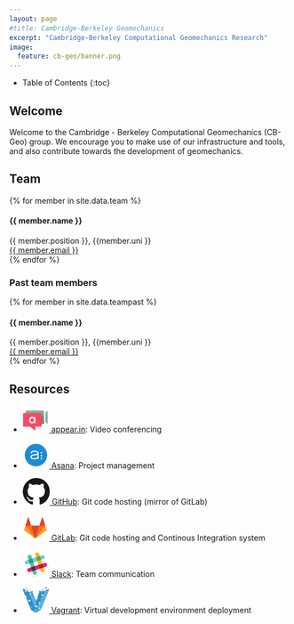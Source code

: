 ```yaml
---
layout: page
#title: Cambridge-Berkeley Geomechanics
excerpt: "Cambridge-Berkeley Computational Geomechanics Research"
image:
  feature: cb-geo/banner.png
---
```

* Table of Contents
{:toc}


## Welcome

Welcome to the Cambridge - Berkeley Computational Geomechanics (CB-Geo) group. We encourage you to make use of our infrastructure and tools, and also contribute towards the development of geomechanics.

## Team

<!-- Team filled from _data/team.yaml-->
   <div class="team">
    {% for member in site.data.team %}
       <div class="user">
         <div class="userimg" style="background-image:url('{{ site.baseurl }}/images/cb-geo/team/{{ member.image }}')">
         </div>
         <h4>{{ member.name }}</h4>	
         {{ member.position }}, {{member.uni }}<br/>
	 <a href="mailto:{{ member.email }}">{{ member.email }}</a>
       </div>
    {% endfor %}
   </div>
<!-- End team -->

### Past team members
<!-- Team filled from _data/team.yaml-->
   <div class="team">
    {% for member in site.data.teampast %}
       <div class="user">
         <div class="userimg" style="background-image:url('{{ site.baseurl }}/images/cb-geo/team/{{ member.image }}')">
         </div>
         <h4>{{ member.name }}</h4>	
         {{ member.position }}, {{member.uni }}<br/>
	 <a href="mailto:{{ member.email }}">{{ member.email }}</a>
       </div>
    {% endfor %}
   </div>
<!-- End team -->


## Resources

* [![appear.in](images/cb-geo/appear.in.png) appear.in](https://appear.in/cb-geo): Video conferencing

* [![asana](images/cb-geo/asana.png) Asana](https://asana.com/):  Project management

* [![github](images/cb-geo/github.png) GitHub](https://github.com/cb-geo): Git code hosting (mirror of GitLab)

* [![gitlab](images/cb-geo/gitlab.png) GitLab](https://git.cb-geo.com): Git code hosting and Continous Integration system

* [![slack](images/cb-geo/slack.png) Slack](https://cb-geo.slack.com/): Team communication

* [![vagrant](images/cb-geo/vagrant.png) Vagrant](https://www.vagrantup.com/): Virtual development environment deployment

